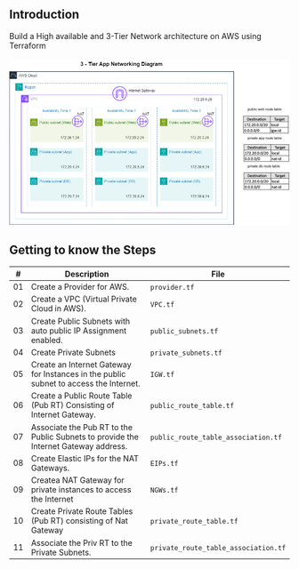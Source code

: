 ## Introduction

Build a High available and 3-Tier Network architecture on AWS using Terraform  <br />  <br />
![3-Tier Network](./assets/images/3-Tier-Network.png)  <br />

## Getting to know the Steps

| #   | Description | File |
| -------- | ------- |------- |
| 01  | Create a Provider for AWS. | `provider.tf` |
| 02  | Create a VPC (Virtual Private Cloud in AWS).| `VPC.tf` |
| 03  | Create Public Subnets with auto public IP Assignment enabled. | `public_subnets.tf` |
| 04  | Create Private Subnets | `private_subnets.tf` |
| 05  | Create an Internet Gateway for Instances in the public subnet to access the Internet.    | `IGW.tf` |
| 06  | Create a Public Route Table (Pub RT) Consisting of Internet Gateway.    | `public_route_table.tf` |
| 07  | Associate the Pub RT to the Public Subnets to provide the Internet Gateway address.    | `public_route_table_association.tf` |
| 08  | Create Elastic IPs for the NAT Gateways.    | `EIPs.tf` |
| 09  | Createa NAT Gateway for private instances to access the Internet | `NGWs.tf` |
| 10  | Create Private Route Tables (Pub RT) consisting of Nat Gateway  | `private_route_table.tf` |
| 11  | Associate the Priv RT to the Private Subnets.    | `private_route_table_association.tf` |
